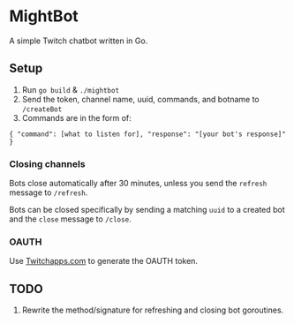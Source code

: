 # MightBot
A simple Twitch chatbot written in Go.

## Setup
1. Run `go build` & `./mightbot`
2. Send the token, channel name, uuid, commands, and botname to `/createBot`
3. Commands are in the form of:
``` 
{ "command": [what to listen for], "response": "[your bot's response]" } 
```

### Closing channels
Bots close automatically after 30 minutes, unless you send the `refresh` message to `/refresh`.

Bots can be closed specifically by sending a matching `uuid` to a created bot and the `close` message to `/close`.

### OAUTH
Use [Twitchapps.com](http://twitchapps.com/tmi/) to generate the OAUTH token.

## TODO
1. Rewrite the method/signature for refreshing and closing bot goroutines.

